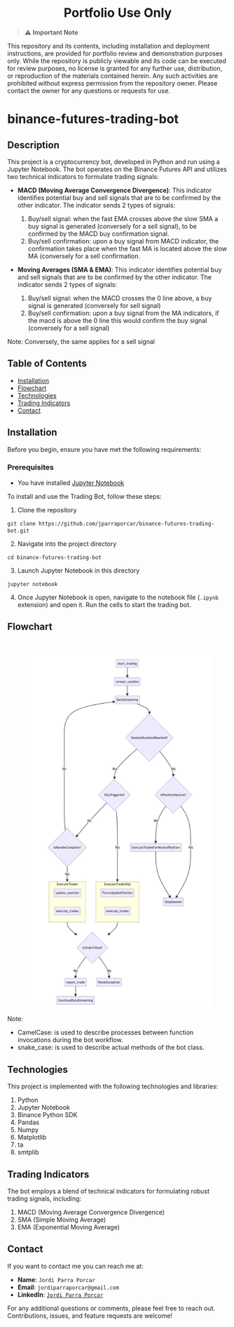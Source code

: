 <h1 align="center">Portfolio Use Only</h1>

> :warning: **Important Note**

This repository and its contents, including installation and deployment instructions, are provided for portfolio review and demonstration purposes only. While the repository is publicly viewable and its code can be executed for review purposes, no license is granted for any further use, distribution, or reproduction of the materials contained herein. Any such activities are prohibited without express permission from the repository owner. Please contact the owner for any questions or requests for use.

# binance-futures-trading-bot

## Description

This project is a cryptocurrency bot, developed in Python and run using a Jupyter Notebook. The bot operates on the Binance Futures API and utilizes two technical indicators to formulate trading signals:

- **MACD (Moving Average Convergence Divergence)**: This indicator identifies potential buy and sell signals that are to be confirmed by the other indicator. The indicator sends 2 types of signals:
  
  1. Buy/sell signal: when the fast EMA crosses above the slow SMA a buy signal is generated (conversely for a sell signal), to be confirmed by the MACD buy confirmation signal.
  2. Buy/sell confirmation: upon a buy signal from MACD indicator, the confirmation takes place when the fast MA is located above the slow MA (conversely for a sell confirmation.
  
- **Moving Averages (SMA & EMA)**: This indicator identifies potential buy and sell signals that are to be confirmed by the other indicator. The indicator sends 2 types of signals:

  1. Buy/sell signal: when the MACD crosses the 0 line above, a buy signal is generated (conversely for sell signal)
  2. Buy/sell confirmation: upon a buy signal from the MA indicators, if the macd is above the 0 line this would confirm the buy signal (conversely for a sell signal)

Note: Conversely, the same applies for a sell signal

## Table of Contents

- [Installation](#installation)
- [Flowchart](#flowchart)
- [Technologies](#technologies)
- [Trading Indicators](#trading-indicators)
- [Contact](#contact)

## Installation
Before you begin, ensure you have met the following requirements:

### Prerequisites

- You have installed [Jupyter Notebook](https://jupyter.org/install)

To install and use the Trading Bot, follow these steps:


1. Clone the repository
```
git clone https://github.com/jparraporcar/binance-futures-trading-bot.git
```

2. Navigate into the project directory
```
cd binance-futures-trading-bot
```

3. Launch Jupyter Notebook in this directory
```
jupyter notebook
```

4. Once Jupyter Notebook is open, navigate to the notebook file (`.ipynb` extension) and open it.
Run the cells to start the trading bot.

## Flowchart

<figure>
  <br />
  <br />
  <img src="./flowchart.jpg" alt="flowchart">
</figure>

Note:
- CamelCase: is used to describe processes between function invocations during the bot workflow.
- snake_case: is used to describe actual methods of the bot class.

## Technologies

This project is implemented with the following technologies and libraries:

1. Python
2. Jupyter Notebook
3. Binance Python SDK
4. Pandas
5. Numpy
6. Matplotlib
7. ta
8. smtplib

## Trading Indicators

The bot employs a blend of technical indicators for formulating robust trading signals, including:

1. MACD (Moving Average Convergence Divergence)
2. SMA (Simple Moving Average)
3. EMA (Exponential Moving Average)

## Contact

If you want to contact me you can reach me at:

- **Name**: `Jordi Parra Porcar`
- **Email**: `jordiparraporcar@gmail.com`
- **LinkedIn**: [`Jordi Parra Porcar`](https://www.linkedin.com/in/jordiparraporcar/)

For any additional questions or comments, please feel free to reach out. Contributions, issues, and feature requests are welcome!


